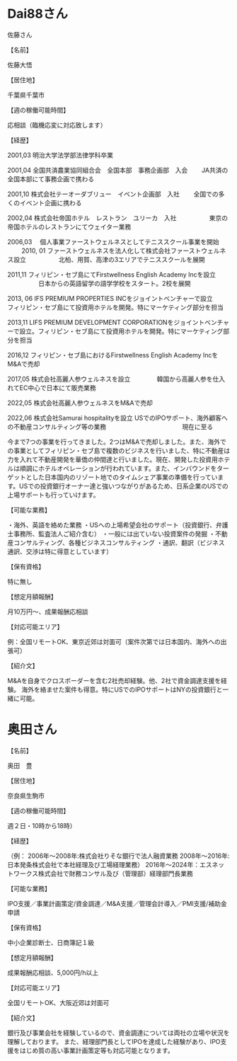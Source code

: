 # **Dai88さん**

佐藤さん

【名前】

佐藤大悟

【居住地】

千葉県千葉市

【週の稼働可能時間】

応相談（臨機応変に対応致します）

【経歴】

2001,03 明治大学法学部法律学科卒業

2001,04 全国共済農業協同組合会　全国本部　事務企画部　入会
　　JA共済の全国本部にて事務企画で携わる

2001,10 株式会社テーオーダブリュー　イベント企画部　入社
　　全国での多くのイベント企画に携わる

2002,04 株式会社帝国ホテル　レストラン　ユリーカ　入社
　　　　　東京の帝国ホテルのレストランにてウェイター業務

2006,03　 個人事業ファーストウェルネスとしてテニススクール事業を開始
　　
2010, 01 ファーストウェルネスを法人化して株式会社ファーストウェルネス設立
　　　　　北柏、用賀、高津の3エリアでテニススクールを展開

2011,11 フィリピン・セブ島にてFirstwellness English Academy Incを設立
　　　　　日本からの英語留学の語学学校をスタート。2校を展開

2013, 06 IFS PREMIUM PROPERTIES INCをジョイントベンチャーで設立　　
　　　　フィリピン・セブ島にて投資用ホテルを開発。特にマーケティング部分を担当

2013,11 LIFS PREMIUM DEVELOPMENT CORPORATIONをジョイントベンチャーで設立。フィリピン・セブ島にて投資用ホテルを開発。特にマーケティング部分を担当

2016,12 フィリピン・セブ島におけるFirstwellness English Academy IncをM&Aで売却

2017,05 株式会社高麗人参ウェルネスを設立
　　　　韓国から高麗人参を仕入れてEC中心で日本にて販売業務

2022,05 株式会社高麗人参ウェルネスをM&Aで売却

2022,06 株式会社Samurai hospitalityを設立
USでのIPOサポート、海外顧客への不動産コンサルティング等の業務
　　　　　　　　　　　　現在に至る

今まで7つの事業を行ってきました。2つはM&Aで売却しました。また、海外での事業としてフィリピン・セブ島で複数のビジネスを行いました、特に不動産は力を入れて不動産開発を華僑の仲間達と行いました。現在、開発した投資用ホテルは順調にホテルオペレーションが行われています。また、インバウンドをターゲットとした日本国内のリゾート地でのタイムシェア事業の準備を行っています。USでの投資銀行オーナー達と強いつながりがあるため、日系企業のUSでの上場サポートも行っていけます。

【可能な業務】

・海外、英語を絡めた業務
・USへの上場希望会社のサポート（投資銀行、弁護士事務所、監査法人ご紹介含む）
・一般には出ていない投資案件の発掘
・不動産コンサルティング、各種ビジネスコンサルティング
・通訳、翻訳（ビジネス通訳、交渉は特に得意としています）

【保有資格】

特に無し

【想定月額報酬】

月10万円〜、成果報酬応相談

【対応可能エリア】

例：全国リモートOK、東京近郊は対面可（案件次第では日本国内、海外への出張可）

【紹介文】

M&Aを自身でクロスボーダーを含む2社売却経験。他、2社で資金調達支援を経験。
海外を絡ませた案件も得意。特にUSでのIPOサポートはNYの投資銀行と一緒に可能。




















# 奥田さん

【名前】

奥田　豊

【居住地】

奈良県生駒市

【週の稼働可能時間】

週２日・10時から18時）

【経歴】

（例：
2006年〜2008年:株式会社りそな銀行で法人融資業務
2008年〜2016年:日本発条株式会社で本社経理及び工場経理業務）
2016年～2024年：エスネットワークス株式会社で財務コンサル及び（管理部）経理部門長業務

【可能な業務】

IPO支援／事業計画策定/資金調達／M&A支援／管理会計導入／PMI支援/補助金申請

【保有資格】

中小企業診断士、日商簿記１級

【想定月額報酬】

成果報酬応相談、5,000円/h以上

【対応可能エリア】

全国リモートOK、大阪近郊は対面可

【紹介文】

銀行及び事業会社を経験しているので、資金調達については両社の立場や状況を理解しております。
また、経理部門長としてIPOを達成した経験があり、IPO支援をはじめ質の高い事業計画策定等も対応可能となります。